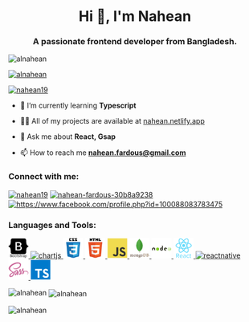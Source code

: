 <h1 align="center">Hi 👋, I'm Nahean</h1>
<h3 align="center">A passionate frontend developer from Bangladesh.</h3>

<p align="left"> <img src="https://komarev.com/ghpvc/?username=alnahean&label=Profile%20views&color=0e75b6&style=flat" alt="alnahean" /> </p>

<p align="left"> <a href="https://github.com/ryo-ma/github-profile-trophy"><img src="https://github-profile-trophy.vercel.app/?username=alnahean" alt="alnahean" /></a> </p>

<p align="left"> <a href="https://twitter.com/nahean19" target="blank"><img src="https://img.shields.io/twitter/follow/nahean19?logo=twitter&style=for-the-badge" alt="nahean19" /></a> </p>

- 🌱 I’m currently learning **Typescript**

- 👨‍💻 All of my projects are available at [nahean.netlify.app](nahean.netlify.app)

- 💬 Ask me about **React, Gsap**

- 📫 How to reach me **nahean.fardous@gmail.com**

<h3 align="left">Connect with me:</h3>
<p align="left">
<a href="https://twitter.com/nahean19" target="blank"><img align="center" src="https://raw.githubusercontent.com/rahuldkjain/github-profile-readme-generator/master/src/images/icons/Social/twitter.svg" alt="nahean19" height="30" width="40" /></a>
<a href="https://linkedin.com/in/nahean-fardous-30b8a9238" target="blank"><img align="center" src="https://raw.githubusercontent.com/rahuldkjain/github-profile-readme-generator/master/src/images/icons/Social/linked-in-alt.svg" alt="nahean-fardous-30b8a9238" height="30" width="40" /></a>
<a href="https://fb.com/https://www.facebook.com/profile.php?id=100088083783475" target="blank"><img align="center" src="https://raw.githubusercontent.com/rahuldkjain/github-profile-readme-generator/master/src/images/icons/Social/facebook.svg" alt="https://www.facebook.com/profile.php?id=100088083783475" height="30" width="40" /></a>
</p>

<h3 align="left">Languages and Tools:</h3>
<p align="left"> <a href="https://getbootstrap.com" target="_blank" rel="noreferrer"> <img src="https://raw.githubusercontent.com/devicons/devicon/master/icons/bootstrap/bootstrap-plain-wordmark.svg" alt="bootstrap" width="40" height="40"/> </a> <a href="https://www.chartjs.org" target="_blank" rel="noreferrer"> <img src="https://www.chartjs.org/media/logo-title.svg" alt="chartjs" width="40" height="40"/> </a> <a href="https://www.w3schools.com/css/" target="_blank" rel="noreferrer"> <img src="https://raw.githubusercontent.com/devicons/devicon/master/icons/css3/css3-original-wordmark.svg" alt="css3" width="40" height="40"/> </a> <a href="https://www.w3.org/html/" target="_blank" rel="noreferrer"> <img src="https://raw.githubusercontent.com/devicons/devicon/master/icons/html5/html5-original-wordmark.svg" alt="html5" width="40" height="40"/> </a> <a href="https://developer.mozilla.org/en-US/docs/Web/JavaScript" target="_blank" rel="noreferrer"> <img src="https://raw.githubusercontent.com/devicons/devicon/master/icons/javascript/javascript-original.svg" alt="javascript" width="40" height="40"/> </a> <a href="https://www.mongodb.com/" target="_blank" rel="noreferrer"> <img src="https://raw.githubusercontent.com/devicons/devicon/master/icons/mongodb/mongodb-original-wordmark.svg" alt="mongodb" width="40" height="40"/> </a> <a href="https://nodejs.org" target="_blank" rel="noreferrer"> <img src="https://raw.githubusercontent.com/devicons/devicon/master/icons/nodejs/nodejs-original-wordmark.svg" alt="nodejs" width="40" height="40"/> </a> <a href="https://reactjs.org/" target="_blank" rel="noreferrer"> <img src="https://raw.githubusercontent.com/devicons/devicon/master/icons/react/react-original-wordmark.svg" alt="react" width="40" height="40"/> </a> <a href="https://reactnative.dev/" target="_blank" rel="noreferrer"> <img src="https://reactnative.dev/img/header_logo.svg" alt="reactnative" width="40" height="40"/> </a> <a href="https://sass-lang.com" target="_blank" rel="noreferrer"> <img src="https://raw.githubusercontent.com/devicons/devicon/master/icons/sass/sass-original.svg" alt="sass" width="40" height="40"/> </a> <a href="https://www.typescriptlang.org/" target="_blank" rel="noreferrer"> <img src="https://raw.githubusercontent.com/devicons/devicon/master/icons/typescript/typescript-original.svg" alt="typescript" width="40" height="40"/> </a> </p>

<p><img align="left" src="https://github-readme-stats.vercel.app/api/top-langs?username=alnahean&show_icons=true&locale=en&layout=compact" alt="alnahean" /></p>

<p>&nbsp;<img align="center" src="https://github-readme-stats.vercel.app/api?username=alnahean&show_icons=true&locale=en" alt="alnahean" /></p>

<p><img align="center" src="https://github-readme-streak-stats.herokuapp.com/?user=alnahean&" alt="alnahean" /></p>



